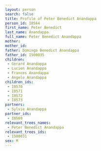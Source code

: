 ```yaml
---
layout: person
search: false
title: Profile of Peter Benedict Anandappa
person_id: I0564
first_name: Peter Benedict
last_name: Anandappa
full_name: Peter Benedict Anandappa
mother: 
mother_id: 
father: Domingo Benedict Anandappa
father_id: I500035
children:
 - Gerard Anandappa
 - Lucien Anandappa
 - Frances Anandappa
 - Angelo Anandappa
children_ids:
 - I0570
 - I0571
 - I0572
 - I0573
partners:
 - Sylvie Anandappa
partner_ids:
 - I0569
relevant_trees_names:
 - Peter Benedict Anandappa
relevant_trees_ids:
 - I500031
sex: M
---
```



